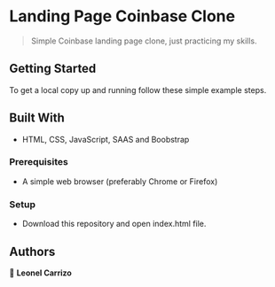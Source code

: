 # Landing Page Coinbase Clone
> Simple Coinbase landing page clone, just practicing my skills.

## Getting Started
To get a local copy up and running follow these simple example steps.

## Built With
- HTML, CSS, JavaScript, SAAS and Boobstrap

### Prerequisites
- A simple web browser (preferably Chrome or Firefox)

### Setup
- Download this repository and open index.html file.

## Authors
👤 **Leonel Carrizo**
